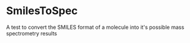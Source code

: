 # SmilesToSpec

A test to convert the SMILES format of a molecule into it's possible mass spectrometry results
